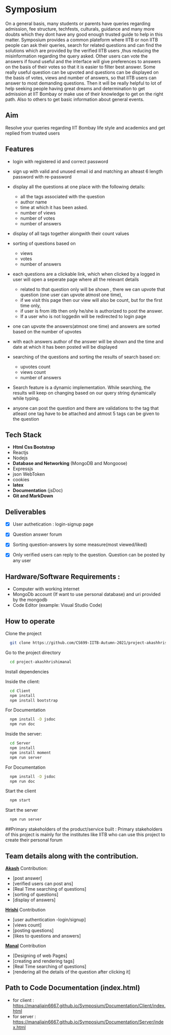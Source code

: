 
# Symposium

On a general basis, many students or parents have queries regarding admission, fee structure, techfests,  culturals,
guidance and many more doubts which they dont have any good enough trusted guide to help in this matter. Symposium provides a common plateform where 
IITB or non IITB people can ask their queries, search for related questions and can find the solutions which are provided by the verified IITB users ,thus reducing the misinformation regarding the query asked. 
Other users can vote the answers if found useful and the interface will give preferences to answers on the basis of 
their votes so that it is easier to filter best answer.
Some really useful question can be upvoted and questions can be displayed on the
basis of votes, views and number of answers, so that IITB users can answer to most demanding questions. 
Then it will be really helpful to lot of help seeking people having great dreams and determination to get admission at 
IIT Bombay or make use of their knowledge to get on the right path. Also to others to get basic information about general events.

## Aim

Resolve your queries regarding IIT Bombay life style and academics and get replied from trusted users


## Features

- login with registered id and correct password
- sign up with valid and unused email id and matching an alteast 6 length password with re-password
- display all the questions at one place with the following details:
	- all the tags associated with the question
	- author name
	- time at which it has been asked.
	- number of views
	- number of votes
	- number of answers

- display of all tags together alongwith their count values
- sorting of questions based on 
	- views
    - votes
    - number of answers
- each questions are a clickable link, which when clicked by a logged in user will open a seperate page where all the relevant details 
	- related to that question only will be shown , there we can upvote that question (one user can upvote atmost one time), 
	- if we visit this page then our view will also be count, but for the first time only, 
	- if user is from iitb then only he/she is  authorized to post the answer.
	- If a user who is not loggedin will be redirected to login page
- one can upvote the answers(atmost one time) and answers are sorted based on the number of upvotes
- with each answers author of the answer will be shown and the time and date at which it has been posted will be displayed
- searching of the questions and sorting the results of search based on: 
	- upvotes count
	- views count
	- number of answers
- Search feature is a dynamic implementation. While searching, the results will keep on changing based on our query string dynamically while typing.
- anyone can post the question and there are validations to the tag that atleast one tag have to be attached and atmost 5 tags can be given to the question



## Tech Stack

- **Html Css Bootstrap**
- Reactjs
- Nodejs
- **Database and Networking** (MongoDB and Mongoose)
- Expressjs
- json WebToken
- cookies
- **latex**
- **Documentation** (jsDoc)
- **Git and MarkDown**

## Deliverables

- [x] User authetication : login-signup page
- [x] Question answer forum
- [x] Sorting question-answers by some measure(most viewed/liked)
- [x] Only verified users can reply to the question. Question can be posted by any user


## Hardware/Software Requirements :
- Computer with working internet
- MongoDb account (If want to use personal database) and uri provided by the mongodb
- Code Editor (example: Visual Studio Code)


  
## How to operate

Clone the project

```bash
  git clone https://github.com/CS699-IITB-Autumn-2021/project-akashhrishimanal.git
```

Go to the project directory

```bash
  cd project-akashhrishimanal
```

Install dependencies

	       
Inside the client:
	       
```bash
  cd Client
  npm install
  npm install bootstrap
```
For Documentation 
```bash
  npm install -D jsdoc
  npm run doc
```

Inside the server: 

```bash
  cd Server
  npm install
  npm install moment
  npm run server
```
For Documentation 
```bash
  npm install -D jsdoc
  npm run doc
```

Start the client

```bash
  npm start
```

Start the server

```bash
  npm run server
```

##Primary stakeholders of the product/service built :
Primary stakeholders of this project is mainly for the institutes like IITB who can use this project to create their personal forum

## Team details along with the contribution.

**[Akash](https://github.com/techtoearth)**
Contribution:
- [post answer]
- [verified users can post ans]
- [Real Time searching of questions]
- [sorting of questions]
- [display of answers]

**[Hrishi](https://github.com/Hrishi0000)**
Contribution
- [user authentication -login/signup]
- [views count]
- [posting questions]
- [likes to questions and answers]

**[Manal](https://github.com/manaljain6667)**
Contribution
- [Designing of web Pages]
- [creating and rendering tags]
- [Real Time searching of questions]
- [rendering all the details of the question after clicking it]




## Path to Code Documentation (index.html)
- for client : https://manaljain6667.github.io/Symposium/Documentation/Client/index.html
- for server : https://manaljain6667.github.io/Symposium/Documentation/Server/index.html
